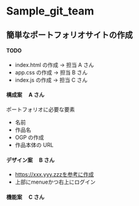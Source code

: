 # Sample_git_team

## 簡単なポートフォリオサイトの作成

#### TODO

- index.html の作成 -> 担当 A さん
- app.css の作成 -> 担当 B さん
- index.js の作成 -> 担当 C さん

#### 構成案　 A さん

ポートフォリオに必要な要素

- 名前
- 作品名
- OGP の作成
- 作品本体の URL

#### デザイン案　 B さん
* https://xxx.yyy.zzzを参考に作成
* 上部にmenueかつ右上にログイン
#### 機能案　 C さん

